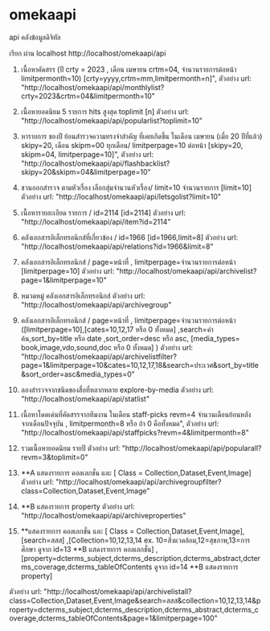 # omekaapi
api คลังข้อมูลดิจิทัล

เรียก ผ่าน localhost
http://localhost/omekaapi/api

1. เนื้อหาคัดสรร (ปี crty = 2023 , เดือน เมษายน crtm=04, จำนวนรายการต่อหน้า limitpermonth=10) [crty=yyyy,crtm=mm,limitpermonth=n]",
ตัวอย่าง url: "http://localhost/omekaapi/api/monthlylist?crty=2023&crtm=04&limitpermonth=10"

2. เนื้อหายอดนิยม 5 รายการ hits สูงสุด toplimit [n]
ตัวอย่าง url: "http://localhost/omekaapi/api/popularlist?toplimit=10"

3. หารายการ ของปี ย้อนสำรวจความทรงจำสำคัญ ที่เคยเกิดขึ้น ในเดือน เมษายน (เมื่อ 20 ปีที่แล้ว) skipy=20, เดือน skipm=00 ทุกเดือน/ limitperpage=10 ต่อหน้า [skipy=20, skipm=04, limitperpage=10]",
ตัวอย่าง url: "http://localhost/omekaapi/api/flashbacklist?skipy=20&skipm=04&limitperpage=10"

4. ชวนออกสำรวจ ตามหัวเรื่อง เลือกสุ่มจำนวนหัวเรื่อง/ limit=10 จำนวนรายการ [limit=10]
ตัวอย่าง url: "http://localhost/omekaapi/api/letsgolist?limit=10"

5. เนื้อหารายละเอียด รายการ / id=2114  [id=2114]
ตัวอย่าง url: "http://localhost/omekaapi/api/item?id=2114"

6. คลังเอกสารอิเล็กทรอนิกส์ที่เกี่ยวข้อง / id=1966  [id=1966,limit=8]
ตัวอย่าง url: "http://localhost/omekaapi/api/relations?id=1966&limit=8"

7. คลังเอกสารอิเล็กทรอนิกส์ / page=หน้าที่ , limitperpage=จำนวนรายการต่อหน้า  [limitperpage=10]
ตัวอย่าง url: "http://localhost/omekaapi/api/archivelist?page=1&limitperpage=10"

8. หมวดหมู่ คลังเอกสารอิเล็กทรอนิกส์ 
ตัวอย่าง url: "http://localhost/omekaapi/api/archivegroup"

9. คลังเอกสารอิเล็กทรอนิกส์ / page=หน้าที่ , limitperpage=จำนวนรายการต่อหน้า  ([limitperpage=10],[cates=10,12,17 หรือ 0 ทั้งหมด] ,search=คำค้น,sort_by=title หรือ date ,sort_order=desc หรือ asc, [media_types= book,image,vdo,sound,doc หรือ 0  ทั้งหมด] )
ตัวอย่าง url: "http://localhost/omekaapi/api/archivelistfilter?page=1&limitperpage=10&cates=10,12,17,18&search=ประเวศ&sort_by=title&sort_order=asc&media_types=0"

10. ลองสำรวจจากชนิดของสื่อที่หลากหลาย explore-by-media
ตัวอย่าง url: "http://localhost/omekaapi/api/statlist"

11. เนื้อหาโดดเด่นที่คัดสรรจากทีมงาน ในเดือน staff-picks revm=4 จำนวนเดือนย้อนหลัง จากเดือนปัจจุบัน , limitpermonth=8  หรือ ถ้า 0 คือทั้งหมด",
ตัวอย่าง url: "http://localhost/omekaapi/api/staffpicks?revm=4&limitpermonth=8"

12. รวมเนื้อหายอดนิยม  รายปี
ตัวอย่าง url: "http://localhost/omekaapi/api/popularall?revm=3&toplimit=0"

13. **A แสดงรายการ คอลเลกชั่น และ [ Class =  Collection,Dataset,Event,Image]
ตัวอย่าง url: "http://localhost/omekaapi/api/archivegroupfilter?class=Collection,Dataset,Event,Image"

14. **B แสดงรายการ property
ตัวอย่าง url: "http://localhost/omekaapi/api/archiveproperties"

15. **แสดงรายการ คอลเลกชั่น และ [ Class =  Collection,Dataset,Event,Image],[search=สสส] ,[Collection=10,12,13,14  ex. 10=สิ่งแวดล้อม,12=สุขภาพ,13=การศึกษา ดูจาก id=13 **B แสดงรายการ คอลเลกชั่น] , [property=dcterms_subject,dcterms_description,dcterms_abstract,dcterms_coverage,dcterms_tableOfContents  ดูจาก id=14 **B แสดงรายการ property]

ตัวอย่าง url: "http://localhost/omekaapi/api/archivelistall?class=Collection,Dataset,Event,Image&search=สสส&collection=10,12,13,14&property=dcterms_subject,dcterms_description,dcterms_abstract,dcterms_coverage,dcterms_tableOfContents&page=1&limitperpage=100"